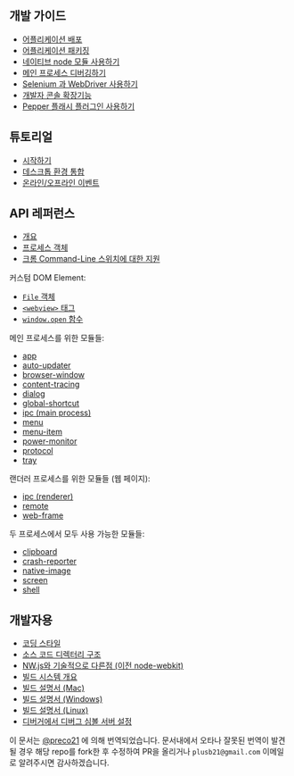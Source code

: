 ﻿## 개발 가이드

* [어플리케이션 배포](tutorial/application-distribution-ko.md)
* [어플리케이션 패키징](tutorial/application-packaging-ko.md)
* [네이티브 node 모듈 사용하기](tutorial/using-native-node-modules-ko.md)
* [메인 프로세스 디버깅하기](tutorial/debugging-main-process-ko.md)
* [Selenium 과 WebDriver 사용하기](tutorial/using-selenium-and-webdriver-ko.md)
* [개발자 콘솔 확장기능](tutorial/devtools-extension-ko.md)
* [Pepper 플래시 플러그인 사용하기](tutorial/using-pepper-flash-plugin-ko.md)

## 튜토리얼

* [시작하기](tutorial/quick-start-ko.md)
* [데스크톱 환경 통합](tutorial/desktop-environment-integration-ko.md)
* [온라인/오프라인 이벤트](tutorial/online-offline-events-ko.md)

## API 레퍼런스

* [개요](api/synopsis-ko.md)
* [프로세스 객체](api/process-ko.md)
* [크롬 Command-Line 스위치에 대한 지원](api/chrome-command-line-switches-ko.md)

커스텀 DOM Element:

* [`File` 객체](api/file-object-ko.md)
* [`<webview>` 태그](api/web-view-tag-ko.md)
* [`window.open` 함수](api/window-open-ko.md)

메인 프로세스를 위한 모듈들:

* [app](api/app-ko.md)
* [auto-updater](api/auto-updater-ko.md)
* [browser-window](api/browser-window-ko.md)
* [content-tracing](api/content-tracing-ko.md)
* [dialog](api/dialog-ko.md)
* [global-shortcut](api/global-shortcut-ko.md)
* [ipc (main process)](api/ipc-main-process-ko.md)
* [menu](api/menu-ko.md)
* [menu-item](api/menu-item-ko.md)
* [power-monitor](api/power-monitor-ko.md)
* [protocol](api/protocol-ko.md)
* [tray](api/tray-ko.md)

랜더러 프로세스를 위한 모듈들 (웹 페이지):

* [ipc (renderer)](api/ipc-renderer-ko.md)
* [remote](api/remote-ko.md)
* [web-frame](api/web-frame-ko.md)

두 프로세스에서 모두 사용 가능한 모듈들:

* [clipboard](api/clipboard-ko.md)
* [crash-reporter](api/crash-reporter-ko.md)
* [native-image](api/native-image-ko.md)
* [screen](api/screen-ko.md)
* [shell](api/shell-ko.md)

## 개발자용

* [코딩 스타일](development/coding-style-ko.md)
* [소스 코드 디렉터리 구조](development/source-code-directory-structure-ko.md)
* [NW.js와 기술적으로 다른점 (이전 node-webkit)](development/atom-shell-vs-node-webkit-ko.md)
* [빌드 시스템 개요](development/build-system-overview-ko.md)
* [빌드 설명서 (Mac)](development/build-instructions-mac-ko.md)
* [빌드 설명서 (Windows)](development/build-instructions-windows-ko.md)
* [빌드 설명서 (Linux)](development/build-instructions-linux-ko.md)
* [디버거에서 디버그 심볼 서버 설정](development/setting-up-symbol-server-ko.md)

이 문서는 [@preco21](https://github.com/preco21) 에 의해 번역되었습니다.
문서내에서 오타나 잘못된 번역이 발견될 경우 해당 repo를 fork한 후 수정하여 PR을 올리거나 `plusb21@gmail.com` 이메일로 알려주시면 감사하겠습니다.
